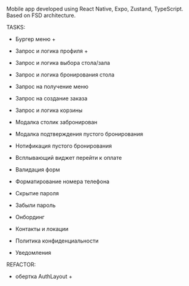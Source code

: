 Mobile app developed using React Native, Expo, Zustand, TypeScript. Based on FSD architecture.

TASKS:

- Бургер меню +
- Запрос и логика профиля +
- Запрос и логика выбора стола/зала
- Запрос и логика бронирования стола
- Запрос на получение меню
- Запрос на создание заказа
- Запрос и логика корзины
- Модалка столик забронирован
- Модалка подтверждения пустого бронирования
- Нотификация пустого бронирования
- Всплывающий виджет перейти к оплате

- Валидация форм
- Форматирование номера телефона
- Скрытие пароля
- Забыли пароль
- Онбординг
- Контакты и локации
- Политика конфиденциальности
- Уведомления

REFACTOR:

- обертка AuthLayout +
